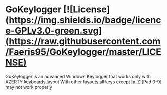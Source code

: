 # GoKeylogger [![License](https://img.shields.io/badge/licence-GPLv3.0-green.svg](https://raw.githubusercontent.com/Faeris95/GoKeylogger/master/LICENSE)

GoKeylogger is an advanced Windows Keylogger that works only with AZERTY keyboards layout
With other layouts all keys except [a-Z][Pad 0-9] may not work properly
